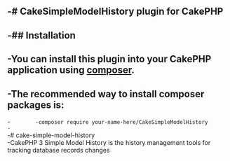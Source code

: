 -# CakeSimpleModelHistory plugin for CakePHP		
 -		
 -## Installation		
 -		
 -You can install this plugin into your CakePHP application using [composer](http://getcomposer.org).		
 -		
 -The recommended way to install composer packages is:		
 -		
 -```		
 -composer require your-name-here/CakeSimpleModelHistory		
 -```		
 -# cake-simple-model-history		
 -CakePHP 3 Simple Model History is the history management tools for tracking database records changes
